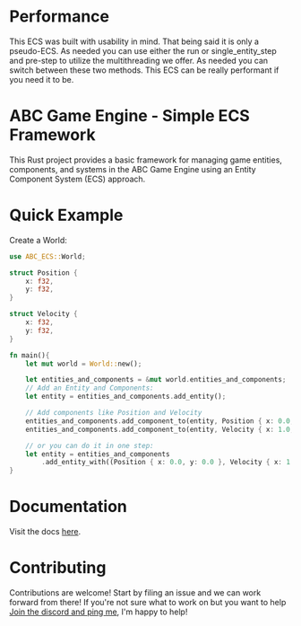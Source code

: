 # Performance
This ECS was built with usability in mind. That being said it is only a pseudo-ECS. As needed you can use either the run or single_entity_step and pre-step to utilize the multithreading we offer. As needed you can switch between these two methods. This ECS can be really performant if you need it to be.

# ABC Game Engine - Simple ECS Framework
This Rust project provides a basic framework for managing game entities, components, and systems in the ABC Game Engine using an Entity Component System (ECS) approach.

# Quick Example
Create a World:

```rust
use ABC_ECS::World;

struct Position {
    x: f32,
    y: f32,
}

struct Velocity {
    x: f32,
    y: f32,
}

fn main(){
    let mut world = World::new();

    let entities_and_components = &mut world.entities_and_components;
    // Add an Entity and Components:
    let entity = entities_and_components.add_entity();

    // Add components like Position and Velocity
    entities_and_components.add_component_to(entity, Position { x: 0.0, y: 0.0 });
    entities_and_components.add_component_to(entity, Velocity { x: 1.0, y: 1.0 });

    // or you can do it in one step:
    let entity = entities_and_components
        .add_entity_with((Position { x: 0.0, y: 0.0 }, Velocity { x: 1.0, y: 1.0 }));
}
```

# Documentation
Visit the docs [here](https://github.com/ABC-Engine/ABC-ECS/wiki). 

# Contributing
Contributions are welcome! Start by filing an issue and we can work forward from there! If you're not sure what to work on but you want to help [Join the discord and ping me](https://discord.gg/6nTvhYRfpm), I'm happy to help!

